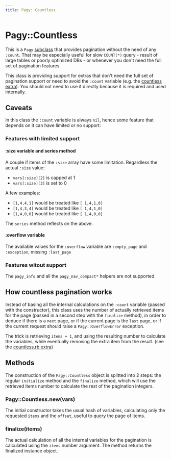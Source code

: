 ```yaml
---
title: Pagy::Countless
---
```

# Pagy::Countless

This is a `Pagy` [subclass](https://github.com/ddnexus/pagy/blob/master/lib/pagy/countless.rb) that provides pagination without the need of any `:count`. That may be especially useful for slow `COUNT(*)` query - result of large tables or poorly optimized DBs - or whenever you don't need the full set of pagination features.

This class is providing support for extras that don't need the full set of pagination support or need to avoid the `:count` variable (e.g. the [countless extra](../extras/countless.md)). You should not need to use it directly because it is required and used internally.

## Caveats

In this class the `:count` variable is always `nil`, hence some feature that depends on it can have limited or no support:

### Features with limited support

#### :size variable and series method

A couple if items of the `:size` array have some limitation. Regardless the actual `:size` value:

- `vars[:size][2]` is capped at 1
- `vars[:size][3]` is set to 0

A few examples:

- `[1,4,4,1]` would be treated like `[ 1,4,1,0]`
- `[1,4,3,4]` would be treated like `[ 1,4,1,0]`
- `[1,4,0,0]` would be treated like `[ 1,4,0,0]`

The `series` method reflects on the above.

#### :overflow variable

The available values for the `:overflow` variable are `:empty_page` and `:exception`, missing `:last_page`

### Features witout support

The `pagy_info` and all the `pagy_nav_compact*` helpers are not supported.

## How countless pagination works

Instead of basing all the internal calculations on the `:count` variable (passed with the constructor), this class uses the number of actually retrieved items for the page (passed in a second step with the `finalize` method), in order to deduce if there is a `next` page, or if the current page is the `last` page, or if the current request should raise a `Pagy::OverflowError` exception.

The trick is retrieving `items + 1`, and using the resulting number to calculate the variables, while eventually removing the extra item from the result. (see the [countless.rb extra](https://github.com/ddnexus/pagy/blob/master/lib/pagy/extras/countless.rb))

## Methods

The construction of the `Pagy::Countless` object is splitted into 2 steps: the regular `initialize` method and the `finalize` method, which will use the retrieved items number to calculate the rest of the pagination integers.

### Pagy::Countless.new(vars)

The initial constructor takes the usual hash of variables, calculating only the requested `items` and the `offset`, useful to query the page of items.

### finalize(items)

The actual calculation of all the internal variables for the pagination is calculated using the `items` number argument. The method returns the finalized instance object.
